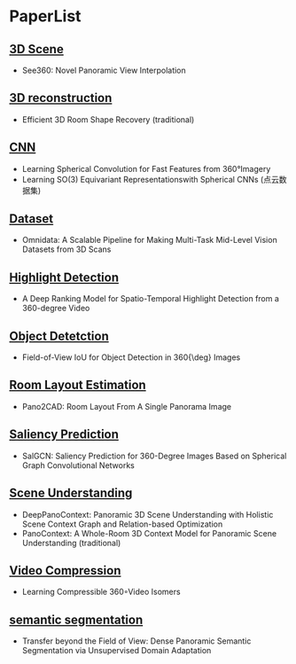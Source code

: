 # PaperList

## [3D Scene](3D\Scene)

- See360: Novel Panoramic View Interpolation


## [3D reconstruction](3D\reconstruction)

- Efficient 3D Room Shape Recovery (traditional)

## [CNN](CNN)

- Learning Spherical Convolution for Fast Features from 360°Imagery
- Learning SO(3) Equivariant Representationswith Spherical CNNs (点云数据集)

## [Dataset](Dataset)

- Omnidata: A Scalable Pipeline for Making Multi-Task Mid-Level Vision Datasets from 3D Scans


## [Highlight Detection](Highlight\Detection)

- A Deep Ranking Model for Spatio-Temporal Highlight Detection from a 360-degree Video

## [Object Detetction](Object\Detetction)

- Field-of-View IoU for Object Detection in 360{\deg} Images

## [Room Layout Estimation](Room\Layout\Estimation)

- Pano2CAD: Room Layout From A Single Panorama Image

## [Saliency Prediction](Saliency\Prediction)

- SalGCN: Saliency Prediction for 360-Degree Images Based on Spherical Graph Convolutional Networks

## [Scene Understanding](Scene\Understanding)

- DeepPanoContext: Panoramic 3D Scene Understanding with Holistic Scene Context Graph and Relation-based Optimization
- PanoContext: A Whole-Room 3D Context Model for Panoramic Scene Understanding (traditional)

## [Video Compression](Video\Compression)

- Learning Compressible 360◦Video Isomers

## [semantic segmentation](semantic\segmentation)

- Transfer beyond the Field of View: Dense Panoramic Semantic Segmentation via Unsupervised Domain Adaptation
